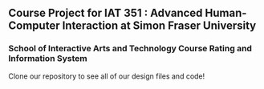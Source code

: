## Course Project for IAT 351 : Advanced Human-Computer Interaction at Simon Fraser University
### School of Interactive Arts and Technology Course Rating and Information System
Clone our repository to see all of our design files and code!

